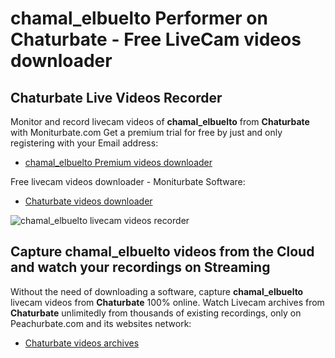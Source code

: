 # chamal_elbuelto Performer on Chaturbate - Free LiveCam videos downloader

## Chaturbate Live Videos Recorder

Monitor and record livecam videos of **chamal_elbuelto** from **Chaturbate** with Moniturbate.com
Get a premium trial for free by just and only registering with your Email address:
* [chamal_elbuelto Premium videos downloader](https://moniturbate.com/request-demo-licence-key.html)

Free livecam videos downloader - Moniturbate Software:
* [Chaturbate videos downloader](https://moniturbate.com/moniturbate-download-software.html)

![chamal_elbuelto livecam videos recorder](https://peachurnet.com/templates/moniturbate-software.png)


## Capture chamal_elbuelto videos from the Cloud and watch your recordings on Streaming

Without the need of downloading a software, capture **chamal_elbuelto** livecam videos from **Chaturbate** 100% online.
Watch Livecam archives from **Chaturbate** unlimitedly from thousands of existing recordings, only on Peachurbate.com and its websites network:
* [Chaturbate videos archives](https://peachurnet.com/)